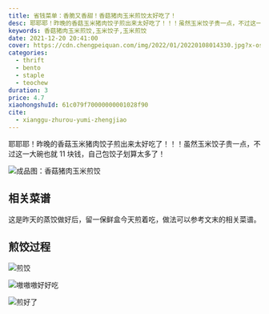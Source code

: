 ```yaml
---
title: 省钱菜单：香脆又香甜！香菇猪肉玉米煎饺太好吃了！
desc: 耶耶耶！昨晚的香菇玉米猪肉饺子煎出来太好吃了！！！虽然玉米饺子贵一点，不过这一大碗也就11块钱，自己包饺子划算太多了！
keywords: 香菇猪肉玉米煎饺,玉米饺子,玉米煎饺
date: 2021-12-20 20:41:00
cover: https://cdn.chengpeiquan.com/img/2022/01/20220108014330.jpg?x-oss-process=image/interlace,1
categories:
  - thrift
  - bento
  - staple
  - teochew
duration: 3
price: 4.7
xiaohongshuId: 61c079f70000000001028f90
cite:
  - xianggu-zhurou-yumi-zhengjiao
---
```


耶耶耶！昨晚的香菇玉米猪肉饺子煎出来太好吃了！！！虽然玉米饺子贵一点，不过这一大碗也就 11 块钱，自己包饺子划算太多了！

![成品图：香菇猪肉玉米煎饺](https://cdn.chengpeiquan.com/img/2022/01/20220108014435.jpg?x-oss-process=image/interlace,1)

## 相关菜谱

这是昨天的蒸饺做好后，留一保鲜盒今天煎着吃，做法可以参考文末的相关菜谱。

## 煎饺过程

![煎饺](https://cdn.chengpeiquan.com/img/2022/01/20220108014433.jpg?x-oss-process=image/interlace,1)

![嗷嗷嗷好好吃](https://cdn.chengpeiquan.com/img/2022/01/20220108014434.jpg?x-oss-process=image/interlace,1)

![煎好了](https://cdn.chengpeiquan.com/img/2022/01/20220108014436.jpg?x-oss-process=image/interlace,1)
